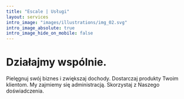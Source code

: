 ```yaml
---
title: "Escale | Usługi"
layout: services
intro_image: "images/illustrations/img_02.svg"
intro_image_absolute: true
intro_image_hide_on_mobile: false
---
```


# Działajmy wspólnie.

Pielęgnuj swój biznes i zwiększaj dochody. Dostarczaj produkty Twoim klientom. My zajmiemy się administracją. Skorzystaj z Naszego doświadczenia.
